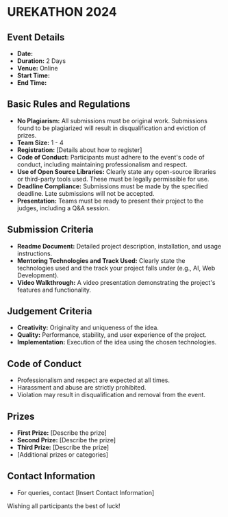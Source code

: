 # UREKATHON 2024

## Event Details
- **Date:** 
- **Duration:** 2 Days
- **Venue:** Online
- **Start Time:** 
- **End Time:** 

## Basic Rules and Regulations
- **No Plagiarism:** All submissions must be original work. Submissions found to be plagiarized will result in disqualification and eviction of prizes.
- **Team Size:** 1 - 4
- **Registration:** [Details about how to register]
- **Code of Conduct:** Participants must adhere to the event's code of conduct, including maintaining professionalism and respect.
- **Use of Open Source Libraries:** Clearly state any open-source libraries or third-party tools used. These must be legally permissible for use.
- **Deadline Compliance:** Submissions must be made by the specified deadline. Late submissions will not be accepted.
- **Presentation:** Teams must be ready to present their project to the judges, including a Q&A session.

## Submission Criteria
- **Readme Document:** Detailed project description, installation, and usage instructions.
- **Mentoring Technologies and Track Used:** Clearly state the technologies used and the track your project falls under (e.g., AI, Web Development).
- **Video Walkthrough:** A video presentation demonstrating the project's features and functionality.

## Judgement Criteria
- **Creativity:** Originality and uniqueness of the idea.
- **Quality:** Performance, stability, and user experience of the project.
- **Implementation:** Execution of the idea using the chosen technologies.

## Code of Conduct
- Professionalism and respect are expected at all times.
- Harassment and abuse are strictly prohibited.
- Violation may result in disqualification and removal from the event.

## Prizes
- **First Prize:** [Describe the prize]
- **Second Prize:** [Describe the prize]
- **Third Prize:** [Describe the prize]
- [Additional prizes or categories]

## Contact Information
- For queries, contact [Insert Contact Information]

Wishing all participants the best of luck!
